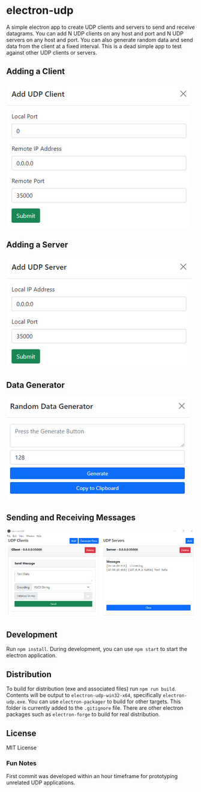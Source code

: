 # electron-udp
A simple electron app to create UDP clients and servers to send and receive datagrams. You can add N UDP clients on any host and port and N UDP servers on any host and port. You can also generate random data and send data from the client at a fixed interval. This is a dead simple app to test against other UDP clients or servers. 

## Adding a Client
![Adding a Client](docs/client.png)

## Adding a Server
![Adding a Server](docs/server.png)

## Data Generator
![Data Generator](docs/generate.png)

## Sending and Receiving Messages
![Sending Messages](docs/ui.png)

## Development
Run `npm install`. During development, you can use `npm start` to start the electron application. 

## Distribution
To build for distribution (exe and associated files) run `npm run build`. Contents will be output to `electron-udp-win32-x64`, specifically `electron-udp.exe`. You can use `electron-packager` to build for other targets. This folder is currently added to the `.gitignore` file. There are other electron packages such as `electron-forge` to build for real distribution.

## License
MIT License

### Fun Notes
First commit was developed within an hour timeframe for prototyping unrelated UDP applications. 
